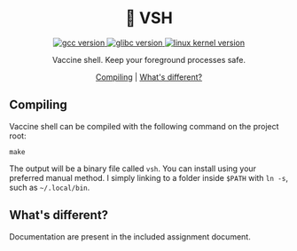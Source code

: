 
<h1 align="center">
  💉
  VSH
  <br>
</h1>

<p align="center">
  <a href="https://pypi.org/project/pycep-correios/">
      <img src="https://img.shields.io/badge/gcc-9.3.0-informational" alt="gcc version">
  </a>
  <a href="https://pypi.org/project/pycep-correios/">
      <img src="https://img.shields.io/badge/glibc-2.31-informational" alt="glibc version">
  </a>
  <a href="https://pypi.org/project/pycep-correios/">
      <img src="https://img.shields.io/badge/linux-5.11.0 7614 generic x86_64-informational" alt="linux kernel version">
  </a>
</p>

<p align="center">Vaccine shell. Keep your foreground processes safe.</p>

<p align="center">
  <a href="#Compiling">Compiling</a> |
  <a href="#Whats-different">What's different?</a>
</p>


## Compiling

Vaccine shell can be compiled with the following command on the project root:

```
make
```

The output will be a binary file called `vsh`. You can install using your preferred manual method. I simply linking to a folder inside `$PATH` with `ln -s`, such as `~/.local/bin`.

## What's different?

Documentation are present in the included assignment document.
